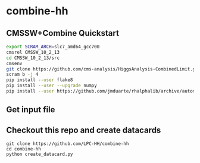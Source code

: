 # combine-hh

## CMSSW+Combine Quickstart
```bash
export SCRAM_ARCH=slc7_amd64_gcc700
cmsrel CMSSW_10_2_13
cd CMSSW_10_2_13/src
cmsenv
git clone https://github.com/cms-analysis/HiggsAnalysis-CombinedLimit.git HiggsAnalysis/CombinedLimit
scram b -j 4
pip install --user flake8
pip install --user --upgrade numpy
pip install --user https://github.com/jmduarte/rhalphalib/archive/automcstat.zip
```

## Get input file

## Checkout this repo and create datacards
```
git clone https://github.com/LPC-HH/combine-hh
cd combine-hh
python create_datacard.py
```
